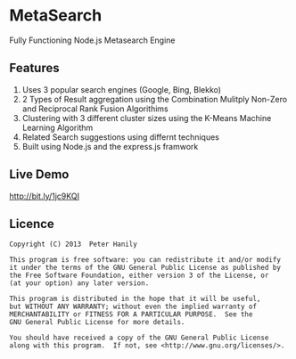 # MetaSearch

Fully Functioning Node.js Metasearch Engine

## Features

1. Uses 3 popular search engines (Google, Bing, Blekko)
2. 2 Types of Result aggregation using the Combination Mulitply Non-Zero and Reciprocal Rank Fusion Algorithims
3. Clustering with 3 different cluster sizes using the K-Means Machine Learning Algorithm
4. Related Search suggestions using differnt techniques
5. Built using Node.js and the express.js framwork

## Live Demo

http://bit.ly/1jc9KQI

## Licence

    Copyright (C) 2013  Peter Hanily

    This program is free software: you can redistribute it and/or modify
    it under the terms of the GNU General Public License as published by
    the Free Software Foundation, either version 3 of the License, or
    (at your option) any later version.

    This program is distributed in the hope that it will be useful,
    but WITHOUT ANY WARRANTY; without even the implied warranty of
    MERCHANTABILITY or FITNESS FOR A PARTICULAR PURPOSE.  See the
    GNU General Public License for more details.

    You should have received a copy of the GNU General Public License
    along with this program.  If not, see <http://www.gnu.org/licenses/>.
